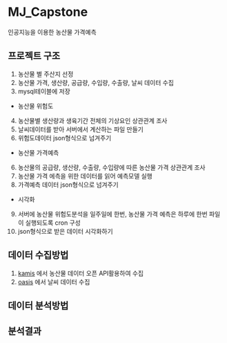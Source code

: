 # MJ_Capstone
인공지능을 이용한 농산물 가격예측

## 프로젝트 구조
1. 농산물 별 주산지 선정
2. 농산물 가격, 생산량, 공급량, 수입량, 수출량, 날씨 데이터 수집
3. mysql테이블에 저장

* 농산물 위험도
4. 농산물별 생산량과 생육기간 전체의 기상요인 상관관계 조사
5. 날씨데이터를 받아 서버에서 계산하는 파일 만들기
6. 위험도데이터 json형식으로 넘겨주기

* 농산물 가격예측
6. 농산물의 공급량, 생산량, 수출량, 수입량에 따른 농산물 가격 상관관계 조사
7. 농산물 가격 에측을 위한 데이터를 읽어 예측모델 실행
8. 가격예측 데이터 json형식으로 넘겨주기

* 시각화
9. 서버에 농산물 위험도분석을 일주일에 한번, 농산물 가격 예측은 하루에 한번 파일이 실행되도록 cron 구성
10. json형식으로 받은 데이터 시각화하기

## 데이터 수집방법
1. [kamis](https://www.kamis.or.kr/customer/reference/openapi_list.do) 에서 농산물 데이터 오픈 API활용하여 수집
2. [oasis](http://oasis.krei.re.kr/basicInfo/etc/kma.do) 에서 날씨 데이터 수집

## 데이터 분석방법


## 분석결과
